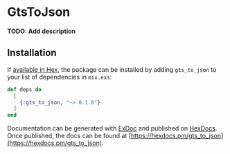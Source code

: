 # GtsToJson

**TODO: Add description**

## Installation

If [available in Hex](https://hex.pm/docs/publish), the package can be installed
by adding `gts_to_json` to your list of dependencies in `mix.exs`:

```elixir
def deps do
  [
    {:gts_to_json, "~> 0.1.0"}
  ]
end
```

Documentation can be generated with [ExDoc](https://github.com/elixir-lang/ex_doc)
and published on [HexDocs](https://hexdocs.pm). Once published, the docs can
be found at [https://hexdocs.pm/gts_to_json](https://hexdocs.pm/gts_to_json).


